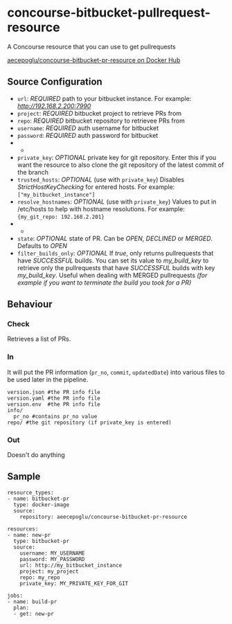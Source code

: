 concourse-bitbucket-pullrequest-resource
========================================

A Concourse resource that you can use to get pullrequests

[aecepoglu/concourse-bitbucket-pr-resource on Docker Hub](https://hub.docker.com/r/aecepoglu/concourse-bitbucket-pr-resource/)

Source Configuration
-----------------------

* `url`: *REQUIRED* path to your bitbucket instance. For example: *http://192.168.2.200:7990*
* `project`: *REQUIRED* bitbucket project to retrieve PRs from
* `repo`: *REQUIRED* bitbucket repository to retrievee PRs from
* `username`: *REQUIRED* auth username for bitbucket
* `password`: *REQUIRED* auth password for bitbucket
* -
* `private_key`: *OPTIONAL* private key for git repository. Enter this if you want the resource to also clone the git repository of the latest commit of the branch
* `trusted_hosts`: *OPTIONAL* (use with `private_key`) Disables *StrictHostKeyChecking* for entered hosts. For example: `["my_bitbucket_instance"]`
* `resolve_hostnames`: *OPTIONAL* (use with `private_key`) Values to put in /etc/hosts to help with hostname resolutions. For example: `{my_git_repo: 192.168.2.201}`
* -
* `state`: *OPTIONAL* state of PR. Can be *OPEN*, *DECLINED* or *MERGED*. Defaults to *OPEN*
* `filter_builds_only`: *OPTIONAL* If *true*, only returns pullrequests that have *SUCCESSFUL* builds. You can set its value to *my_build_key* to retrieve only the pullrequests that have *SUCCESSFUL* builds with key *my_build_key*. Useful when dealing with MERGED pullrequests *(for example if you want to terminate the build you took for a PR)*

Behaviour
---------

### Check

Retrieves a list of PRs.

### In

It will put the PR information (`pr_no`, `commit`, `updatedDate`) into various files to be used later in the pipeline.

    version.json #the PR info file
    version.yaml #the PR info file
    version.env  #the PR info file
    info/
      pr_no #contains pr_no value
    repo/ #the git repository (if private_key is entered)

### Out

Doesn't do anything

Sample
---------

    resource_types:
    - name: bitbucket-pr
      type: docker-image
      source:
        repository: aeecepoglu/concourse-bitbucket-pr-resource

    resources:
    - name: new-pr
      type: bitbucket-pr
      source:
        username: MY_USERNAME
        password: MY_PASSWORD
        url: http://my_bitbucket_instance
        project: my_project
        repo: my_repo
        private_key: MY_PRIVATE_KEY_FOR_GIT

    jobs:
    - name: build-pr
      plan:
      - get: new-pr
